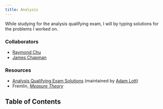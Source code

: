 ```yaml
---
title: Analysis
---
```


While studying for the analysis qualifying exam, I will by typing solutions for the problems I worked on.

### Collaborators

- [Raymond Chu](https://www.math.ucla.edu/~rchu/)
- [James Chapman](https://www.math.ucla.edu/~chapman20j/)

### Resources

- [Analysis Qualifying Exam Solutions](https://www.math.ucla.edu/~adamlott99/analysis_qual_solutions.pdf) (maintained by [Adam Lott](https://www.math.ucla.edu/~adamlott99/))
- Fremlin, [_Measure Theory_](https://www1.essex.ac.uk/maths/people/fremlin/mt.htm)

## Table of Contents
